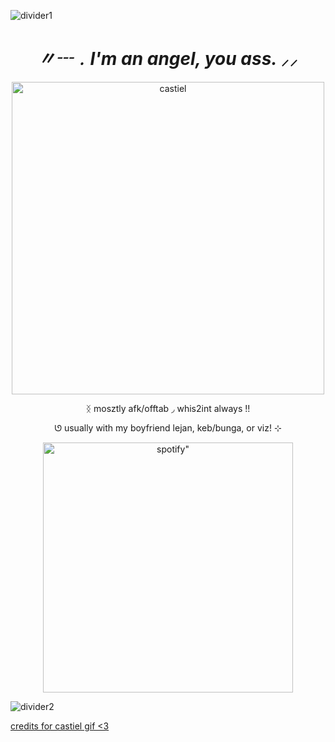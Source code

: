 ![divider1](https://64.media.tumblr.com/5e8286dd8f893f7066b732443c480dae/f99375d9a03fdd80-e1/s1280x1920/b82c22cad5111136b0f93920c9858939f41c69d6.pnj)


*<h1 align="center">〃┄﹒I'm an angel, you ass. ⸝⸝</h1>*

<p align="center">
    <img width="500" src="https://64.media.tumblr.com/2544e06bcba0ef90e9d66c0903c029df/84c5a61ad112cec4-86/s500x750/4f3f17071f936a73577410d9c65434bd40f3febc.gifv" alt="castiel">
</p>

<p align="center">
 ᛝ     mosztly afk/offtab    ◞    whis2int always   !!
  <p align="center">
 ‎ᘎ usually with my boyfriend lejan, keb/bunga, or viz!  ⊹
  
 <p align="center">
    <img width="400" src="https://spotify-github-profile.kittinanx.com/api/view?uid=31neovqlgcu5nmy5j4vqisn7iike&cover_image=true&theme=novatorem&show_offline=false&background_color=121212&interchange=false&bar_color=dbd1b8&bar_color_cover=false)]"alt=spotify" >
</p>

![divider2](https://64.media.tumblr.com/02b50d1f07fcbe9fd90804570e72bbf4/f99375d9a03fdd80-11/s1280x1920/f80fddc6f21c1ee325371c1f8fe35e0c04a90cf0.pnj)


[credits for castiel gif <3](https://www.tumblr.com/paunchsalazar/768902381420281856/supernatural-gifs?source=share)
